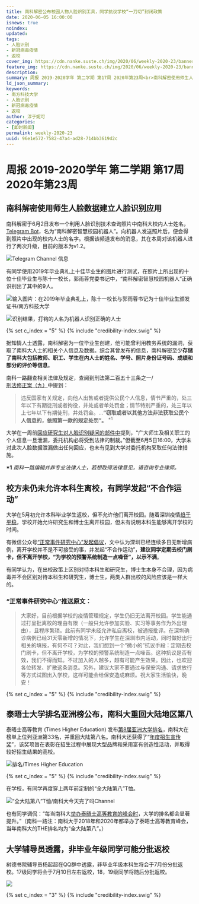 ```yaml
---
title: 南科解密公布校园人物人脸识别工具，同学抗议学校“一刀切”封闭政策
date: 2020-06-05 16:00:00
isnews: true
noindex:
updated:
tags:
- 人脸识别
- 新冠病毒疫情
- 返校
cover_img: https://cdn.nanke.suste.ch/img/2020/06/weekly-2020-23/banner.png
feature_img: https://cdn.nanke.suste.ch/img/2020/06/weekly-2020-23/banner.png
description:
summary: 周报 2019-2020学年 第二学期 第17周 2020年第23周<br>南科解密使用师生人脸数据建立人脸识别应用；<br>校方未仍未允许本科生离校，有同学发起“不合作运动”；<br>泰晤士大学排名亚洲榜公布，南科大重回大陆地区第八；<br>大学辅导员透露，非毕业年级同学可能分批返校。
ld_json_summary:
keywords:
- 南方科技大学
- 人脸识别
- 新冠病毒疫情
- 返校
author: 淳于妮可
categories:
- [即时新闻]
permalink: weekly-2020-23
uuid: 96e1e572-7582-47a4-ad28-714bb3619d2c
---
```

# 周报 2019-2020学年 第二学期 第17周 2020年第23周

## 南科解密使用师生人脸数据建立人脸识别应用

南科解密于6月2日发布一个利用人脸识别技术查询照片中南科大校内人士姓名，[Telegram Bot](https://t.me/SUSTechZHXYBot)，名为“南科解密智慧校园机器人”。向机器人发送照片后，便会得到照片中出现的校内人士的名字。根据该频道发布的消息，其在本周对该机器人进行了两次升级，目前的版本为v1.2。

![Telegram Channel 信息](https://cdn.nanke.suste.ch/img/2020/06/weekly-2020-23/telegram-sustechleak-message.png)

有同学使用2019年毕业典礼上十佳毕业生的图片进行测试，在照片上所出现的十位十佳毕业生与陈十一校长，郭雨蓉党委书记中，“南科解密智慧校园机器人”正确识别出了其中的9人。

![输入图片：在2019年毕业典礼上，陈十一校长与郭雨蓉书记为十佳毕业生颁发证书/南方科技大学](https://cdn.nanke.suste.ch/img/2020/06/weekly-2020-23/graduation-ceremony.jpg)

![识别结果，打钩的人名为机器人识别正确的人士](https://cdn.nanke.suste.ch/img/2020/06/weekly-2020-23/telegram-bot-SUSTechZHXYBot.png)

{% set c_index = "5" %}
{% include "credibility-index.swig" %}

据知情人士透露，南科解密为一位毕业生创建，他可能曾利用教务系统的漏洞，获取了南科大人士的相关个人信息及数据。综合其曾发布的信息，南科解密至少**存储了南科大包括教师、职工、学生在内人士的姓名、学号、照片身份证号码、成绩和部分的评价等信息**。

南科一路翻查相关法律及规定，查阅到刑法第二百五十三条之一/[刑法修正案（九）](https://www.spp.gov.cn/spp/fl/201802/t20180205_364562.shtml)中提到：
>违反国家有关规定，向他人出售或者提供公民个人信息，情节严重的，处三年以下有期徒刑或者拘役，并处或者单处罚金；情节特别严重的，处三年以上七年以下有期徒刑，并处罚金。...**“窃取或者以其他方法非法获取公民个人信息的，依照第一款的规定处罚”。** <sup>\*1</sup>

大学在一周前[回应研究生对人脸识别疑问的邮件中](/2020/05/16/face-recognition-complaint/#5月26日23-00更新)提到，“广大师生及相关职工的个人信息一旦泄漏，委托机构必将受到法律的制裁。”但截至6月5日16:00，大学未对此次人脸数据泄漏做出任何回应，也未有见到大学对委托机构采取任何法律措施。

**\*1** *南科一路编辑并非专业法律人士，若想取得法律意见，请咨询专业律师。*

## 校方未仍未允许本科生离校，有同学发起“不合作运动”

大学在5月初允许本科毕业学生返校，但不允许他们离开校园。随着深圳疫情[趋于平稳](http://wjw.sz.gov.cn/yqxx/content/post_7753062.html)，学校开始允许研究生和博士生离开校园，但未有说明本科生能够离开学校的时间。

有微信公众号[“正常事件研究中心”发起倡议](https://mp.weixin.qq.com/s/yGs1KvhkZ8Pl6UP0iha2xg)，文中认为深圳已经连续多日无新增病例，离开学校并不是不可接受的事，并发起“不合作运动”，**建议同学定期去校门刷卡，但不离开学校，“为学校的预警系统制造一点噪音”，以示不满**。

有同学认为，在出校政策上区别对待本科生和研究生，博士生本身不合理，因为病毒并不会区别对待本科生和研究生，博士生，两类人群出校的风险应该是一样大的。

### “正常事件研究中心”推送原文：
>大家好，目前根据学校的疫情管理规定，学生仍旧无法离开校园。学生能通过打呈批离校的理由有限（一般只允许参加实验、实习等事务作为外出理由），且程序繁琐。此前有同学未经允许私自离校，被通报批评。在深圳确诊病例已经31天零新增的情况下，允许学生在深圳市内活动，同时做好出行相关的填报，有何不可？对此，我们想到一个“微小的”抗议手段：定期去校门刷卡，但不离开学校，为学校的预警系统制造一点噪音。这种抗议是否有效，我们不得而知。不过加入的人越多，越有可能产生效果。因此，也欢迎各位转发、扩散这条消息。另外，建议大家不要通过与保安沟通、请求放行等方式试图出入学校，这样可能会给保安造成麻烦。祝大家生活愉快，晚安！

{% set c_index = "5" %}
{% include "credibility-index.swig" %}

## 泰晤士大学排名亚洲榜公布，南科大重回大陆地区第八

泰晤士高等教育 (Times Higher Education) 发布[第8届亚洲大学排名](https://www.timeshighereducation.com/world-university-rankings/2020/regional-ranking)，南科大在榜单上位列亚洲第33名，并重回大陆第八名。南科大还获得了“[年度招生宣传奖](https://www.sohu.com/a/399506794_100226214)”，该奖项旨在表彰在招生过程中展现大型品牌和采用富有创造性活动，并取得较好招生结果的高校。

![排名/Times Higher Education](https://cdn.nanke.suste.ch/img/2020/06/weekly-2020-23/the-asia-rank.png)

{% set c_index = "5" %}
{% include "credibility-index.swig" %}

在学校，有同学再度穿上两年前定制的“全大陆第八”T恤。

![“全大陆第八”T恤/南科大今天完了吗Channel](https://cdn.nanke.suste.ch/img/2020/06/weekly-2020-23/全大陆第八.jpg)

也有同学调侃：“每当南科大[举办泰晤士高等教育的峰会时](https://newshub.sustech.edu.cn/zh/html/202004/36069.html)，大学的排名都会显著提升。”（南科一路注：南科大于2018年和2020年都举办了泰晤士高等教育峰会，当年南科大的THE排名均为“全大陆第八”。）

## 大学辅导员透露，非毕业年级同学可能分批返校

树德书院辅导员杨起超在QQ群中透露，非毕业年级本科生将会于7月份分批返校。17级同学将会于7月10日左右返校，18，19级同学将随后分批返校。

![](https://cdn.nanke.suste.ch/img/2020/06/weekly-2020-23/return-school-rumors.jpg)

{% set c_index = "3" %}
{% include "credibility-index.swig" %}
